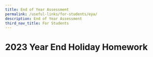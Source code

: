 ```yaml
---
title: End of Year Assessment
permalink: /useful-links/for-students/eya/
description: End of Year Assessment
third_nav_title: For Students
---
```

# **2023 Year End Holiday Homework**

